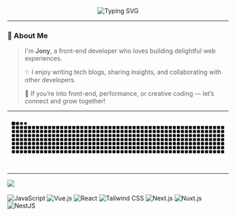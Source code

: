 <!-- Typing SVG 动效 -->
<p align="center">
  <img
    src="https://readme-typing-svg.herokuapp.com?font=Fira+Code&pause=1000&color=F85D7F&width=600&lines=Hi!+I'm+Jony;Front-End+Developer;Open+Source+Contributor;Glad+to+meet+you+here!"
    alt="Typing SVG"
  />
</p>

---

### 👋 About Me

> I'm **Jony**, a front-end developer who loves building delightful web experiences.  
>
> ✨ I enjoy writing tech blogs, sharing insights, and collaborating with other developers.  
>
> 💬 If you’re into front-end, performance, or creative coding — let’s connect and grow together!

---

<!-- Snake Contribution Animation -->
<picture>
  <source media="(prefers-color-scheme: dark)" srcset="https://raw.githubusercontent.com/XXM8311/XXM8311/output/github-contribution-grid-snake-dark.svg">
  <source media="(prefers-color-scheme: light)" srcset="https://raw.githubusercontent.com/XXM8311/XXM8311/output/github-contribution-grid-snake.svg">
  <img alt="GitHub contribution snake animation" src="https://raw.githubusercontent.com/XXM8311/XXM8311/output/github-contribution-grid-snake.svg">
</picture>

---

<img src="https://capsule-render.vercel.app/api?type=waving&color=gradient&height=120&section=footer"/>

![JavaScript](https://img.shields.io/badge/-JavaScript-F7DF1E?style=flat-square&logo=javascript&logoColor=white)
![Vue.js](https://img.shields.io/badge/-Vue.js-4FC08D?style=flat-square&logo=vue.js&logoColor=white)
![React](https://img.shields.io/badge/-React-61DAFB?style=flat-square&logo=react&logoColor=white)
![Tailwind CSS](https://img.shields.io/badge/-Tailwind_CSS-38B2AC?style=flat-square&logo=tailwind-css&logoColor=white)
![Next.js](https://img.shields.io/badge/-Next.js-000000?style=flat-square&logo=next.js&logoColor=white)
![Nuxt.js](https://img.shields.io/badge/-Nuxt.js-00DC82?style=flat-square&logo=nuxt.js&logoColor=white)
![NestJS](https://img.shields.io/badge/-NestJS-E0234E?style=flat-square&logo=nestjs&logoColor=white)